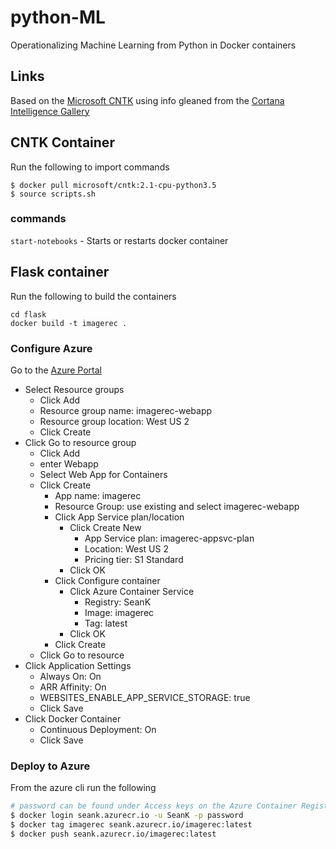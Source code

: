 # python-ML

Operationalizing Machine Learning from Python in Docker containers

## Links

Based on the [Microsoft CNTK](https://docs.microsoft.com/en-us/cognitive-toolkit/) using info gleaned from the [Cortana Intelligence Gallery](https://gallery.cortanaintelligence.com/)

## CNTK Container
Run the following to import commands

```
$ docker pull microsoft/cntk:2.1-cpu-python3.5
$ source scripts.sh
```

### commands

```start-notebooks``` - Starts or restarts docker container

## Flask container

Run the following to build the containers

```
cd flask
docker build -t imagerec .
```

### Configure Azure

Go to the [Azure Portal](http://portal.azure.com)
- Select Resource groups
  - Click Add
  - Resource group name: imagerec-webapp
  - Resource group location: West US 2
  - Click Create
- Click Go to resource group
  - Click Add
  - enter Webapp
  - Select Web App for Containers
  - Click Create
    - App name: imagerec
    - Resource Group: use existing and select imagerec-webapp
    - Click App Service plan/location
      - Click Create New
        - App Service plan: imagerec-appsvc-plan
        - Location: West US 2
        - Pricing tier: S1 Standard
      - Click OK
    - Click Configure container
      - Click Azure Container Service
        - Registry: SeanK
        - Image: imagerec
        - Tag: latest
      - Click OK
    - Click Create
  - Click Go to resource
- Click Application Settings
  - Always On: On
  - ARR Affinity: On
  - WEBSITES_ENABLE_APP_SERVICE_STORAGE: true
  - Click Save
- Click Docker Container
  - Continuous Deployment: On
  - Click Save

### Deploy to Azure

From the azure cli run the following

```bash
# password can be found under Access keys on the Azure Container Registry
$ docker login seank.azurecr.io -u SeanK -p password
$ docker tag imagerec seank.azurecr.io/imagerec:latest
$ docker push seank.azurecr.io/imagerec:latest
```
